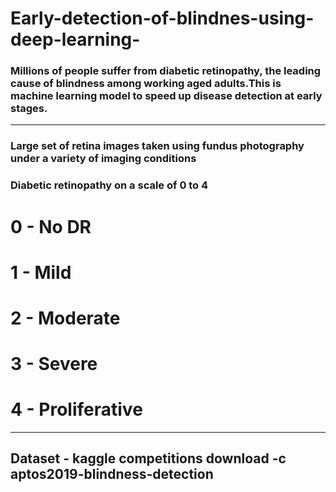 # Early-detection-of-blindnes-using-deep-learning-

### Millions of people suffer from diabetic retinopathy, the leading cause of blindness among working aged adults.This is  machine learning model to speed up disease detection at early stages.

---
### Large set of retina images taken using fundus photography under a variety of imaging conditions
### Diabetic retinopathy on a scale of 0 to 4
# 0 - No DR
# 1 - Mild
# 2 - Moderate
# 3 - Severe
# 4 - Proliferative 
---
## Dataset - kaggle competitions download -c aptos2019-blindness-detection
